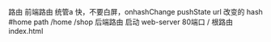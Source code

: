 路由
前端路由 统管a 快，不要白屏，onhashChange pushState url 改变的 hash #home   path  /home /shop
后端路由 启动 web-server 80端口  / 根路由 index.html